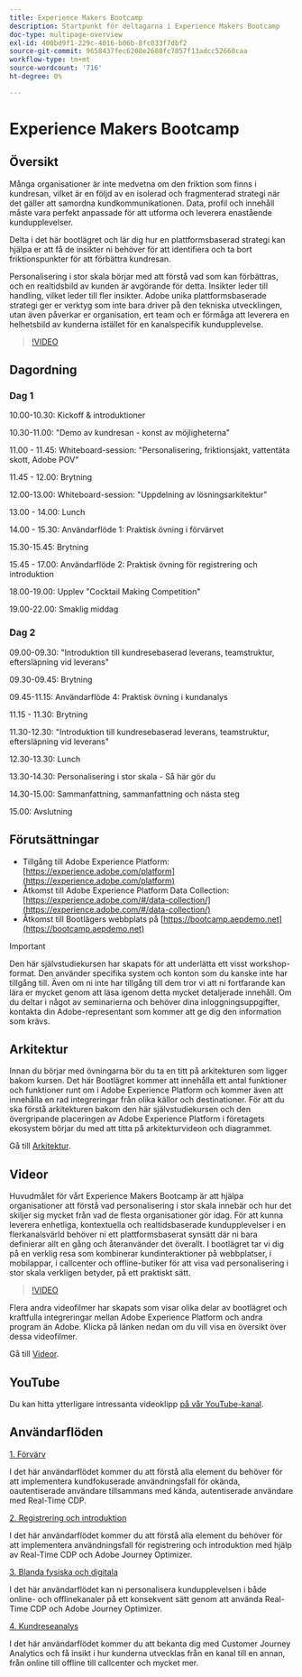 ```yaml
---
title: Experience Makers Bootcamp
description: Startpunkt för deltagarna i Experience Makers Bootcamp
doc-type: multipage-overview
exl-id: 400bd9f1-229c-4016-b06b-8fc033f7dbf2
source-git-commit: 9658437fec6208e2688fc7857f13adcc52660caa
workflow-type: tm+mt
source-wordcount: '716'
ht-degree: 0%

---
```


# Experience Makers Bootcamp

## Översikt

Många organisationer är inte medvetna om den friktion som finns i kundresan, vilket är en följd av en isolerad och fragmenterad strategi när det gäller att samordna kundkommunikationen. Data, profil och innehåll måste vara perfekt anpassade för att utforma och leverera enastående kundupplevelser.

Delta i det här bootlägret och lär dig hur en plattformsbaserad strategi kan hjälpa er att få de insikter ni behöver för att identifiera och ta bort friktionspunkter för att förbättra kundresan.

Personalisering i stor skala börjar med att förstå vad som kan förbättras, och en realtidsbild av kunden är avgörande för detta. Insikter leder till handling, vilket leder till fler insikter. Adobe unika plattformsbaserade strategi ger er verktyg som inte bara driver på den tekniska utvecklingen, utan även påverkar er organisation, ert team och er förmåga att leverera en helhetsbild av kunderna istället för en kanalspecifik kundupplevelse.

>[!VIDEO](https://video.tv.adobe.com/v/344962?quality=12&enable=on)

## Dagordning

### Dag 1

10.00-10.30: Kickoff &amp; introduktioner

10.30-11.00: &quot;Demo av kundresan - konst av möjligheterna&quot;

11.00 - 11.45: Whiteboard-session: &quot;Personalisering, friktionsjakt, vattentäta skott, Adobe POV&quot;

11.45 - 12.00: Brytning

12.00-13.00: Whiteboard-session: &quot;Uppdelning av lösningsarkitektur&quot;

13.00 - 14.00: Lunch

14.00 - 15.30: Användarflöde 1: Praktisk övning i förvärvet

15.30-15.45: Brytning

15.45 - 17.00: Användarflöde 2: Praktisk övning för registrering och introduktion

18.00-19.00: Upplev &quot;Cocktail Making Competition&quot;

19.00-22.00: Smaklig middag

### Dag 2

09.00-09.30: &quot;Introduktion till kundresebaserad leverans, teamstruktur, eftersläpning vid leverans&quot;

09.30-09.45: Brytning

09.45-11.15: Användarflöde 4: Praktisk övning i kundanalys

11.15 - 11.30: Brytning

11.30-12.30: &quot;Introduktion till kundresebaserad leverans, teamstruktur, eftersläpning vid leverans&quot;

12.30-13.30: Lunch

13.30-14.30: Personalisering i stor skala - Så här gör du

14.30-15.00: Sammanfattning, sammanfattning och nästa steg

15.00: Avslutning

## Förutsättningar

- Tillgång till Adobe Experience Platform: [https://experience.adobe.com/platform](https://experience.adobe.com/platform)
- Åtkomst till Adobe Experience Platform Data Collection: [https://experience.adobe.com/#/data-collection/](https://experience.adobe.com/#/data-collection/)
- Åtkomst till Bootlägers webbplats på [https://bootcamp.aepdemo.net](https://bootcamp.aepdemo.net)

>[!IMPORTANT]
>
>Den här självstudiekursen har skapats för att underlätta ett visst workshop-format. Den använder specifika system och konton som du kanske inte har tillgång till. Även om ni inte har tillgång till dem tror vi att ni fortfarande kan lära er mycket genom att läsa igenom detta mycket detaljerade innehåll. Om du deltar i något av seminarierna och behöver dina inloggningsuppgifter, kontakta din Adobe-representant som kommer att ge dig den information som krävs.

## Arkitektur

Innan du börjar med övningarna bör du ta en titt på arkitekturen som ligger bakom kursen. Det här Bootlägret kommer att innehålla ett antal funktioner och funktioner runt om i Adobe Experience Platform och kommer även att innehålla en rad integreringar från olika källor och destinationer. För att du ska förstå arkitekturen bakom den här självstudiekursen och den övergripande placeringen av Adobe Experience Platform i företagets ekosystem börjar du med att titta på arkitekturvideon och diagrammet.

Gå till [Arkitektur](https://experienceleague.adobe.com/docs/platform-learn/comprehensive-technical-tutorial-v22/architecture.html?lang=en).

## Videor

Huvudmålet för vårt Experience Makers Bootcamp är att hjälpa organisationer att förstå vad personalisering i stor skala innebär och hur det skiljer sig mycket från vad de flesta organisationer gör idag. För att kunna leverera enhetliga, kontextuella och realtidsbaserade kundupplevelser i en flerkanalsvärld behöver ni ett plattformsbaserat synsätt där ni bara definierar allt en gång och återanvänder det överallt. I bootlägret tar vi dig på en verklig resa som kombinerar kundinteraktioner på webbplatser, i mobilappar, i callcenter och offline-butiker för att visa vad personalisering i stor skala verkligen betyder, på ett praktiskt sätt.

>[!VIDEO](https://video.tv.adobe.com/v/345446?quality=12&enable=on)

Flera andra videofilmer har skapats som visar olika delar av bootlägret och kraftfulla integreringar mellan Adobe Experience Platform och andra program än Adobe. Klicka på länken nedan om du vill visa en översikt över dessa videofilmer.

Gå till [Videor](https://experienceleague.adobe.com/docs/platform-learn/comprehensive-technical-tutorial-v22/videos.html?lang=en).

## YouTube

Du kan hitta ytterligare intressanta videoklipp [på vår YouTube-kanal](https://www.youtube.com/channel/UCUKG2dkZ9pYuZUPebQ21jUw).

## Användarflöden

[1. Förvärv](./uc/uc1/uc1.md)

I det här användarflödet kommer du att förstå alla element du behöver för att implementera kundfokuserade användningsfall för okända, oautentiserade användare tillsammans med kända, autentiserade användare med Real-Time CDP.

[2. Registrering och introduktion](./uc/uc2/uc2.md)

I det här användarflödet kommer du att förstå alla element du behöver för att implementera användningsfall för registrering och introduktion med hjälp av Real-Time CDP och Adobe Journey Optimizer.

[3. Blanda fysiska och digitala](./uc/uc3/uc3.md)

I det här användarflödet kan ni personalisera kundupplevelsen i både online- och offlinekanaler på ett konsekvent sätt genom att använda Real-Time CDP och Adobe Journey Optimizer.

[4. Kundreseanalys](./uc/uc4/uc4.md)

I det här användarflödet kommer du att bekanta dig med Customer Journey Analytics och få insikt i hur kunderna utvecklas från en kanal till en annan, från online till offline till callcenter och mycket mer.
